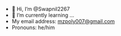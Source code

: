 - 👋 Hi, I’m @Swapnil2267
- 🌱 I’m currently learning ...
- My email address: mzpoly007@gmail.com
- Pronouns: he/him
